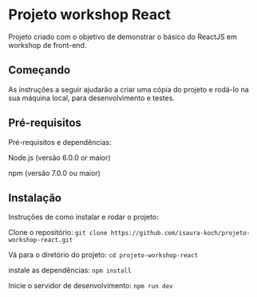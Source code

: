 # Projeto workshop React
Projeto criado com o objetivo de demonstrar o básico do ReactJS em workshop de front-end.

## Começando
As instruções a seguir ajudarão a criar uma cópia do projeto e rodá-lo na sua máquina local, para desenvolvimento e testes.

## Pré-requisitos
Pré-requisitos e dependências:

Node.js (versão 6.0.0 or maior)

npm (versão 7.0.0 ou maior)

## Instalação
Instruções de como instalar e rodar o projeto:

Clone o repositório: ```git clone https://github.com/isaura-koch/projeto-workshop-react.git```

Vá para o diretório do projeto: ```cd projeto-workshop-react```

instale as dependências: ```npm install```

Inicie o servidor de desenvolvimento: ```npm run dev```
